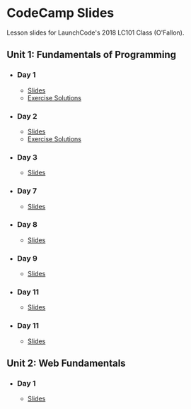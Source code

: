 # CodeCamp Slides

Lesson slides for LaunchCode's 2018 LC101 Class (O'Fallon).

## Unit 1: Fundamentals of Programming

- ### Day 1
    - [Slides](https://aleesham.github.io/2018fall-lc101/unit1/class1/index.html)
    - [Exercise Solutions](https://github.com/aleesham/2018fall-lc101/blob/master/unit1/class1/solutions.py)

- ### Day 2
    - [Slides](https://aleesham.github.io/2018fall-lc101/unit1/class2/index.html)
    - [Exercise Solutions](https://aleesham.github.io/2018fall-lc101/unit1/class2/solutions.py)

- ### Day 3
    - [Slides](https://aleesham.github.io/2018fall-lc101/unit1/class3/index.html)
<!--    - [Exercise Solutions](https://aleesham.github.io/2018fall-lc101/unit1/class3/solutions.py) -->

- ### Day 7
    - [Slides](https://aleesham.github.io/2018fall-lc101/unit1/class7/index.html)

- ### Day 8
    - [Slides](https://aleesham.github.io/2018fall-lc101/unit1/class8/index.html)

- ### Day 9
    - [Slides](https://aleesham.github.io/2018fall-lc101/unit1/class9/index.html)

- ### Day 11
    - [Slides](https://aleesham.github.io/2018fall-lc101/unit1/class11/index.html)

- ### Day 11
    - [Slides](https://aleesham.github.io/2018fall-lc101/unit1/class12/index.html)

## Unit 2: Web Fundamentals

- ### Day 1
    - [Slides](https://aleesham.github.io/2018fall-lc101/unit2/class1/index.html)

